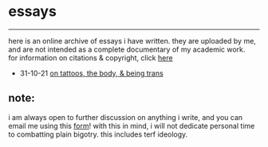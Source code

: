 # essays

* * *

here is an online archive of essays i have written. they are uploaded by me, and are not intended as a complete documentary of my academic work.  
for information on citations & copyright, click [here](./copyright.html)

* 31-10-21 [on tattoos, the body, & being trans](./31-10-21.html)














## note:
i am always open to further discussion on anything i write, and you can email me using this [form]()! with this in mind, i will not dedicate personal time to combatting plain bigotry. this includes terf ideology.